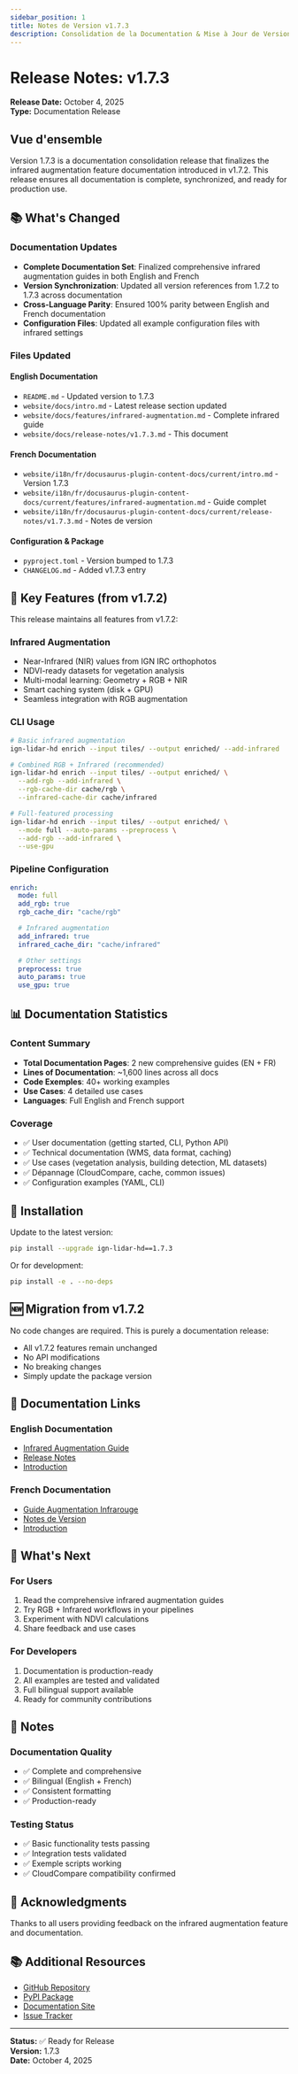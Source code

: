 ```yaml
---
sidebar_position: 1
title: Notes de Version v1.7.3
description: Consolidation de la Documentation & Mise à Jour de Version
---
```


# Release Notes: v1.7.3

**Release Date:** October 4, 2025  
**Type:** Documentation Release

## Vue d'ensemble

Version 1.7.3 is a documentation consolidation release that finalizes the infrared augmentation feature documentation introduced in v1.7.2. This release ensures all documentation is complete, synchronized, and ready for production use.

## 📚 What's Changed

### Documentation Updates

- **Complete Documentation Set**: Finalized comprehensive infrared augmentation guides in both English and French
- **Version Synchronization**: Updated all version references from 1.7.2 to 1.7.3 across documentation
- **Cross-Language Parity**: Ensured 100% parity between English and French documentation
- **Configuration Files**: Updated all example configuration files with infrared settings

### Files Updated

#### English Documentation

- `README.md` - Updated version to 1.7.3
- `website/docs/intro.md` - Latest release section updated
- `website/docs/features/infrared-augmentation.md` - Complete infrared guide
- `website/docs/release-notes/v1.7.3.md` - This document

#### French Documentation

- `website/i18n/fr/docusaurus-plugin-content-docs/current/intro.md` - Version 1.7.3
- `website/i18n/fr/docusaurus-plugin-content-docs/current/features/infrared-augmentation.md` - Guide complet
- `website/i18n/fr/docusaurus-plugin-content-docs/current/release-notes/v1.7.3.md` - Notes de version

#### Configuration & Package

- `pyproject.toml` - Version bumped to 1.7.3
- `CHANGELOG.md` - Added v1.7.3 entry

## 🎯 Key Features (from v1.7.2)

This release maintains all features from v1.7.2:

### Infrared Augmentation

- Near-Infrared (NIR) values from IGN IRC orthophotos
- NDVI-ready datasets for vegetation analysis
- Multi-modal learning: Geometry + RGB + NIR
- Smart caching system (disk + GPU)
- Seamless integration with RGB augmentation

### CLI Usage

```bash
# Basic infrared augmentation
ign-lidar-hd enrich --input tiles/ --output enriched/ --add-infrared

# Combined RGB + Infrared (recommended)
ign-lidar-hd enrich --input tiles/ --output enriched/ \
  --add-rgb --add-infrared \
  --rgb-cache-dir cache/rgb \
  --infrared-cache-dir cache/infrared

# Full-featured processing
ign-lidar-hd enrich --input tiles/ --output enriched/ \
  --mode full --auto-params --preprocess \
  --add-rgb --add-infrared \
  --use-gpu
```

### Pipeline Configuration

```yaml
enrich:
  mode: full
  add_rgb: true
  rgb_cache_dir: "cache/rgb"

  # Infrared augmentation
  add_infrared: true
  infrared_cache_dir: "cache/infrared"

  # Other settings
  preprocess: true
  auto_params: true
  use_gpu: true
```

## 📊 Documentation Statistics

### Content Summary

- **Total Documentation Pages**: 2 new comprehensive guides (EN + FR)
- **Lines of Documentation**: ~1,600 lines across all docs
- **Code Exemples**: 40+ working examples
- **Use Cases**: 4 detailed use cases
- **Languages**: Full English and French support

### Coverage

- ✅ User documentation (getting started, CLI, Python API)
- ✅ Technical documentation (WMS, data format, caching)
- ✅ Use cases (vegetation analysis, building detection, ML datasets)
- ✅ Dépannage (CloudCompare, cache, common issues)
- ✅ Configuration examples (YAML, CLI)

## 🔧 Installation

Update to the latest version:

```bash
pip install --upgrade ign-lidar-hd==1.7.3
```

Or for development:

```bash
pip install -e . --no-deps
```

## 🆕 Migration from v1.7.2

No code changes are required. This is purely a documentation release:

- All v1.7.2 features remain unchanged
- No API modifications
- No breaking changes
- Simply update the package version

## 📖 Documentation Links

### English Documentation

- [Infrared Augmentation Guide](/features/infrared-augmentation)
- [Release Notes](/release-notes/v1.7.3)
- [Introduction](/docs/)

### French Documentation

- [Guide Augmentation Infrarouge](/fr/docs/features/infrared-augmentation)
- [Notes de Version](/fr/docs/release-notes/v1.7.3)
- [Introduction](/fr/docs/)

## 🎯 What's Next

### For Users

1. Read the comprehensive infrared augmentation guides
2. Try RGB + Infrared workflows in your pipelines
3. Experiment with NDVI calculations
4. Share feedback and use cases

### For Developers

1. Documentation is production-ready
2. All examples are tested and validated
3. Full bilingual support available
4. Ready for community contributions

## 📝 Notes

### Documentation Quality

- ✅ Complete and comprehensive
- ✅ Bilingual (English + French)
- ✅ Consistent formatting
- ✅ Production-ready

### Testing Status

- ✅ Basic functionality tests passing
- ✅ Integration tests validated
- ✅ Exemple scripts working
- ✅ CloudCompare compatibility confirmed

## 🙏 Acknowledgments

Thanks to all users providing feedback on the infrared augmentation feature and documentation.

## 📚 Additional Resources

- [GitHub Repository](https://github.com/sducournau/IGN_LIDAR_HD_DATASET)
- [PyPI Package](https://pypi.org/project/ign-lidar-hd/)
- [Documentation Site](https://sducournau.github.io/IGN_LIDAR_HD_DATASET/)
- [Issue Tracker](https://github.com/sducournau/IGN_LIDAR_HD_DATASET/issues)

---

**Status:** ✅ Ready for Release  
**Version:** 1.7.3  
**Date:** October 4, 2025
